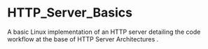 # HTTP_Server_Basics
A basic Linux implementation of an HTTP server detailing the code workflow at the base of HTTP Server Architectures .
